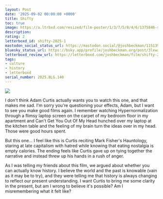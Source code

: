 ```yaml
---
layout: Post
date: '2025-09-02 00:00:00 +0000'
title: Shifty
toc: true
image: https://a.ltrbxd.com/resized/film-poster/1/3/7/5/8/4/6/1375846-shifty-2025-1-0-600-0-900-crop.jpg?v=c14a9c3fc4
description:
rating: 2
letterboxd_id: shifty-2025-1
mastodon_social_status_url: https://mastodon.social/@joshbeckman/115139468041107916
bluesky_status_url: https://bsky.app/profile/joshbeckman.org/post/3lxwacdo3zf27
letterboxd_review_url: https://letterboxd.com/joshbeckman/film/shifty-2025-1/
tags:
- culture
- history
- letterboxd
serial_number: 2025.BLG.140
---
```

 <p><img src="https://a.ltrbxd.com/resized/film-poster/1/3/7/5/8/4/6/1375846-shifty-2025-1-0-600-0-900-crop.jpg?v=c14a9c3fc4"/></p> <p>I don't think Adam Curtis actually wants you to watch this one, and that makes me sad. I'm sorry you're questioning your effects, Adam, but I want to see you make good films again. I remember watching Hypernormalization through a flimsy laptop screen on the carpet of my bedroom floor in my apartment and Can't Get You Out Of My Head hunched over my laptop at the kitchen table and the feeling of my brain turn the ideas over in my head. Those were good hours spent.</p><p>But this one... I feel like this is Curtis reciting Mark Fisher's Hauntology, staring at late capitalism with hatred while knowing that eating nostalgia is empty calories. The ending feels like Curtis gave up on tying together the narrative and instead threw up his hands in a rush of anger.</p><p>As I was telling my friends about this film, we argued about whether you can actually know history. I believe the world and the past is knowable (vain as it may be to try), and they were telling me that history is always changing to reflect our present understanding. I want Curtis to bring me some clarity in the present, but am I wrong to believe it's possible? Am I misremembering what it felt like?</p> 
